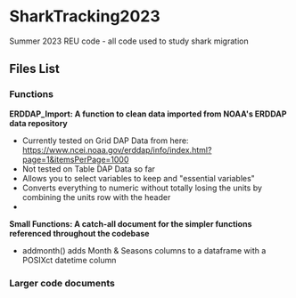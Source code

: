 # SharkTracking2023
Summer 2023 REU code - all code used to study shark migration

## Files List
### Functions
**ERDDAP_Import: A function to clean data imported from NOAA's ERDDAP data repository**
- Currently tested on Grid DAP Data from here: https://www.ncei.noaa.gov/erddap/info/index.html?page=1&itemsPerPage=1000
- Not tested on Table DAP Data so far
- Allows you to select variables to keep and "essential variables"
- Converts everything to numeric without totally losing the units by combining the units row with the header
- 
**Small Functions: A catch-all document for the simpler functions referenced throughout the codebase**
  - addmonth() adds Month & Seasons columns to a dataframe with a POSIXct datetime column

### Larger code documents

